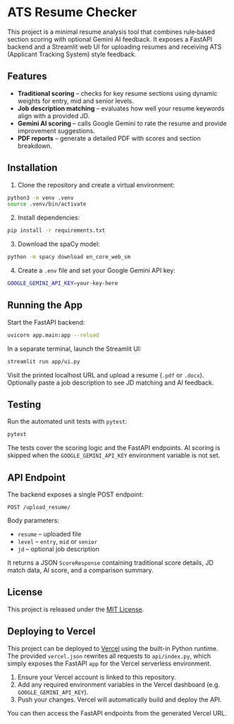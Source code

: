 # ATS Resume Checker

This project is a minimal resume analysis tool that combines rule‑based section scoring with optional Gemini AI feedback. It exposes a FastAPI backend and a Streamlit web UI for uploading resumes and receiving ATS (Applicant Tracking System) style feedback.

## Features

- **Traditional scoring** – checks for key resume sections using dynamic weights for entry, mid and senior levels.
- **Job description matching** – evaluates how well your resume keywords align with a provided JD.
- **Gemini AI scoring** – calls Google Gemini to rate the resume and provide improvement suggestions.
- **PDF reports** – generate a detailed PDF with scores and section breakdown.

## Installation

1. Clone the repository and create a virtual environment:

```bash
python3 -m venv .venv
source .venv/bin/activate
```

2. Install dependencies:

```bash
pip install -r requirements.txt
```

3. Download the spaCy model:

```bash
python -m spacy download en_core_web_sm
```

4. Create a `.env` file and set your Google Gemini API key:

```bash
GOOGLE_GEMINI_API_KEY=your-key-here
```

## Running the App

Start the FastAPI backend:

```bash
uvicorn app.main:app --reload
```

In a separate terminal, launch the Streamlit UI:

```bash
streamlit run app/ui.py
```

Visit the printed localhost URL and upload a resume (`.pdf` or `.docx`). Optionally paste a job description to see JD matching and AI feedback.

## Testing

Run the automated unit tests with `pytest`:

```bash
pytest
```

The tests cover the scoring logic and the FastAPI endpoints. AI scoring is skipped when the `GOOGLE_GEMINI_API_KEY` environment variable is not set.

## API Endpoint

The backend exposes a single POST endpoint:

```
POST /upload_resume/
```

Body parameters:

- `resume` – uploaded file
- `level` – `entry`, `mid` or `senior`
- `jd` – optional job description

It returns a JSON `ScoreResponse` containing traditional score details, JD match data, AI score, and a comparison summary.

## License

This project is released under the [MIT License](LICENSE).

## Deploying to Vercel

This project can be deployed to [Vercel](https://vercel.com) using the built-in Python runtime. The provided `vercel.json` rewrites all requests to `api/index.py`, which simply exposes the FastAPI `app` for the Vercel serverless environment.

1. Ensure your Vercel account is linked to this repository.
2. Add any required environment variables in the Vercel dashboard (e.g. `GOOGLE_GEMINI_API_KEY`).
3. Push your changes. Vercel will automatically build and deploy the API.

You can then access the FastAPI endpoints from the generated Vercel URL.
